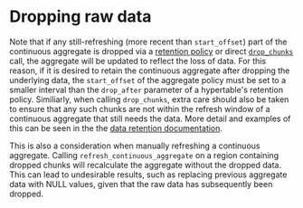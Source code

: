 # Dropping raw data

Note that if any still-refreshing (more recent than `start_offset`) part of the
continuous aggregate is dropped via a [retention policy][api-add-retention-policy] or
direct [`drop_chunks`][api-drop-chunks] call, the aggregate will be updated to
reflect the loss of data. For this reason, if it is desired to retain the continuous
aggregate after dropping the underlying data, the `start_offset` of the aggregate
policy must be set to a smaller interval than the `drop_after` parameter of a
hypertable's retention policy. Similiarly, when calling `drop_chunks`, extra
care should also be taken to ensure that any such chunks are not within the
refresh window of a continuous aggregate that still needs the data.  More detail
and examples of this can be seen in the the [data retention documentation][data-retention-with-continuous-aggregates].

This is also a consideration when manually refreshing a continuous aggregate.
Calling `refresh_continuous_aggregate` on a region containing dropped chunks will
recalculate the aggregate without the dropped data. This can lead to undesirable
results, such as replacing previous aggregate data with NULL values, given that the
raw data has subsequently been dropped.



[api-drop-chunks]: /api/:currentVersion:/hypertable/drop_chunks
[data-retention-with-continuous-aggregates]: /how-to-guides/data-retention-with-continuous-aggregates/
[api-add-retention-policy]: /api/:currentVersion:/data-retention/add_retention_policy
